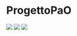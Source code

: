 # ProgettoPaO
<img src="https://img.shields.io/badge/license-CC%20BY--NC--ND%204.0-lightgrey"> <img src="https://img.shields.io/badge/contributors-2-yellow"> <img src="https://img.shields.io/badge/version-1.0-success">
